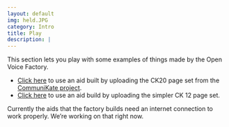 ```yaml
---
layout: default
img: held.JPG
category: Intro
title: Play
description: |
---
```


This section lets you play with some examples of things made by the Open Voice Factory.  

* [Click here](http://equalitytime.github.io/CommuniKate/demos/CK20V2.pptx/) to use an aid built by uploading the CK20 page set from the [CommuniKate project](http://communikate.equalitytime.co.uk/).
* [Click here](http://equalitytime.github.io/CommuniKate/demos/CK12+V2.pptx/) to use an aid build by uploading the simpler CK 12 page set.


Currently the aids that the factory builds need an internet connection to work properly.  We’re working on that right now. 

<a name="play"></a>
